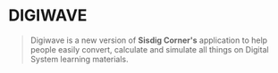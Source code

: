 # DIGIWAVE
> Digiwave is a new version of **Sisdig Corner's** application to help people easily convert, calculate and simulate all things on Digital System learning materials.

